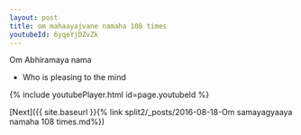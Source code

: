 ```yaml
---
layout: post
title: om mahaayajvane namaha 108 times
youtubeId: 6yqeYjDZvZk
---
```

 
 
Om Abhiramaya nama 
 
 -  Who is pleasing to the mind 
 
  
 
  
 
 
 
 
 
 


{% include youtubePlayer.html id=page.youtubeId %}
 
[Next]({{ site.baseurl }}{% link  split2/_posts/2016-08-18-Om samayagyaaya namaha 108 times.md%})
 
